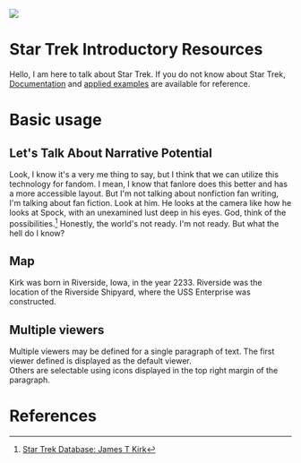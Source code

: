 
<a href="https://juncture-digital.org"><img src="https://juncture-digital.org/images/ve-button.png"></a>

<param ve-config 
       title="Chap's Talkin' 'bout Star Trek Again"
       author="Chap"
       banner="https://cdn.shopify.com/s/files/1/0018/7337/9427/collections/StarTrek_collection_banner_1920x300-General_ce52d0c7-f0fc-4856-bcc5-7d22aa5b268c_1400x.jpg" 
       layout="vertical">

<!-- Entities discussed throughout the essay are typically defined before the essay text and
     are thus available in all text.  Entity identifiers (QIDs) can be found in either
     Wikipedia or Wikidata (https://www.wikidata.org)> -->
<param ve-entity eid="Q185372"> <!-- Girl with a Pearl Earring painting -->
<param ve-entity eid="Q41264"> <!-- Johannes Vermeer -->
<param ve-entity eid="Q221092"> <!-- Mauritshuis -->
<param ve-entity eid="Q36600"> <!-- The Hague -->

# Star Trek Introductory Resources

Hello, I am here to talk about Star Trek. If you do not know about Star Trek, [Documentation](https://en.wikipedia.org/wiki/Star_Trek) and [applied examples](https://archiveofourown.org/tags/Star%20Trek:%20The%20Original%20Series/works) are available for reference.
<param ve-image 
       url="https://hips.hearstapps.com/pop.h-cdn.co/assets/16/26/4000x2000/landscape-1467144815-starshipenterprise.jpg">

# Basic usage

## Let's Talk About Narrative Potential

Look, I know it's a very me thing to say, but I think that we can utilize this technology for fandom. I mean, I know that fanlore does this better and has a more accessible layout. But I'm not talking about nonfiction fan writing, I'm talking about fan fiction. Look at him. He looks at the camera like how he looks at Spock, with an unexamined lust deep in his eyes. God, think of the possibilities.[^1] Honestly, the world's not ready. I'm not ready. But what the hell do I know?
<param ve-image 
       label="Captain Kirk" 
       description="an image of William Shatner as Captain Kirk" 
       license="CBS" 
       url="https://www.startrek.com/sites/default/files/styles/content_full/public/images/2019-07/89abe98de6071178edb1b28901a8f459.jpg">

## Map

Kirk was born in Riverside, Iowa, in the year 2233. Riverside was the location of the Riverside Shipyard, where the USS Enterprise was constructed. 
<param ve-map center="Q1925824" zoom="11" prefer-geojson>

## Multiple viewers

Multiple viewers may be defined for a single paragraph of text.  The first viewer defined is displayed as the default viewer.  
Others are selectable using icons displayed in the top right margin of the paragraph.
<param ve-image 
       manifest="https://iiif.juncture-digital.org/manifest/6dd738aed85597cac540ad31dd5818e86ef7f2918c7b43a9eb3123d5538e6e4c">
<param ve-map center="Q36600" zoom="11">

# References

[^1]: [Star Trek Database: James T Kirk](https://www.startrek.com/database_article/james-t-kirk)
